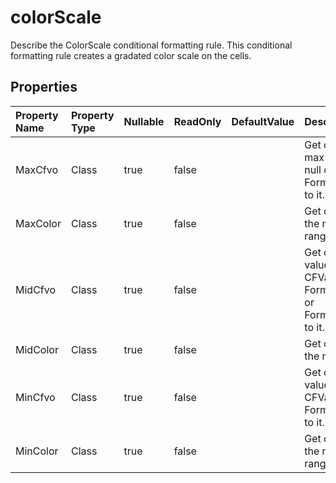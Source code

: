 # **colorScale**

Describe the ColorScale conditional formatting rule. This conditional formatting   rule creates a gradated color scale on the cells.             

## **Properties**

| Property Name | Property Type | Nullable |  ReadOnly | DefaultValue | Description | 
| :- | :- | :- |:- |  :- | :- |
|MaxCfvo|Class|true|false |  |Get or set this ColorScale's max value object.            Cannot set null or CFValueObject with type FormatConditionValueType.Min to it. |
|MaxColor|Class|true|false |  |Get or set the gradient color for the maximum value in the range. |
|MidCfvo|Class|true|false |  |Get or set this ColorScale's mid value object.            Cannot set CFValueObject with type FormatConditionValueType.Max or FormatConditionValueType.Min to it. |
|MidColor|Class|true|false |  |Get or set the gradient color for the middle value in the range. |
|MinCfvo|Class|true|false |  |Get or set this ColorScale's min value object.            Cannot set null or CFValueObject with type FormatConditionValueType.Max to it. |
|MinColor|Class|true|false |  |Get or set the gradient color for the minimum value in the range. |

